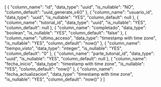[
  {
    "column_name": "id",
    "data_type": "uuid",
    "is_nullable": "NO",
    "column_default": "uuid_generate_v4()"
  },
  {
    "column_name": "usuario_id",
    "data_type": "uuid",
    "is_nullable": "YES",
    "column_default": null
  },
  {
    "column_name": "tutorial_id",
    "data_type": "uuid",
    "is_nullable": "YES",
    "column_default": null
  },
  {
    "column_name": "completado",
    "data_type": "boolean",
    "is_nullable": "YES",
    "column_default": "false"
  },
  {
    "column_name": "ultimo_acceso",
    "data_type": "timestamp with time zone",
    "is_nullable": "YES",
    "column_default": "now()"
  },
  {
    "column_name": "tiempo_visto",
    "data_type": "integer",
    "is_nullable": "YES",
    "column_default": "0"
  },
  {
    "column_name": "parte_tutorial_id",
    "data_type": "uuid",
    "is_nullable": "YES",
    "column_default": null
  },
  {
    "column_name": "fecha_inicio",
    "data_type": "timestamp with time zone",
    "is_nullable": "YES",
    "column_default": "now()"
  },
  {
    "column_name": "fecha_actualizacion",
    "data_type": "timestamp with time zone",
    "is_nullable": "YES",
    "column_default": "now()"
  }
]